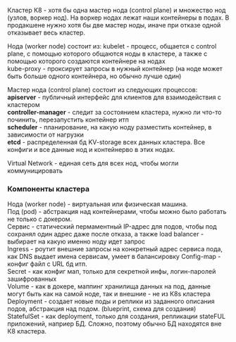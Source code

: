Кластер К8 - хотя бы одна мастер нода (control plane) и множество нод (узлов, воркер нод). На воркер нодах лежат наши контейнеры в подах. В продакшене нужно хотя бы две мастер ноды, иначе при отказе одной отказывает весь кластер.

Нода (worker node) состоит из:
kubelet - процесс, общается с control plane, с помощью которого общаются ноды в кластере, а также с помощью которого создаются контейнере на нодах  
kube-proxy - проксирует запросы в нужный контейнер (на ноде может быть больше одного контейнера, но обычно лучше один)  


Мастер нода (control plane) состоит из следующих процессов:  
**apiserver** - публичный интерфейс для клиентов для взаимодействия с кластером  
**controller-manager** - следит за состоянием кластера, нужно ли что-то починить, перезапустить контейнер итп  
**scheduler** - планирование, на какую ноду разместить контейнер, в зависимости от нагрузки  
**etcd** - распределенная бд KV-storage всех данных кластера. Все конфиги и все данные нод и контейнерво в этих нодах.   

Virtual Network - единая сеть для всех нод, чтобы могли коммуницировать  

### Компоненты кластера
Нода (worker node) - виртуальная или физическая машина.  
Под (pod) - абстракция над контейнерами, чтобы можно было работать не только с докером.  
Сервис - статический пермаментный IP-адрес для подов, чтобы под сохранял один адрес даже после отказа, а также load balancer - выбирает на какую именно ноду идет запрос  
Ingress - роутит внешние запросы на конкретный адрес сервиса пода, как DNS выдает имена сервисам, умеет в балансировку
Config-map - конфиг файл с URL бд итп.  
Secret - как конфиг мап, только для секретной инфы, логин-паролей зашифрованных  
Volume - как в докере, маппинг хранилища данных на под, данные могут быть как на самой ноде, так и внешние - не из К8s кластера  
Deployment - создает новые поды и реплики из заданного описания подов, абстракция над подом. (blueprint, схема для создания)  
StatefulSet - как deployment, только для создания, репликации stateFUL приложений, наприер БД. Сложно, поэтому обычно БД находятся вне К8 кластера.  

